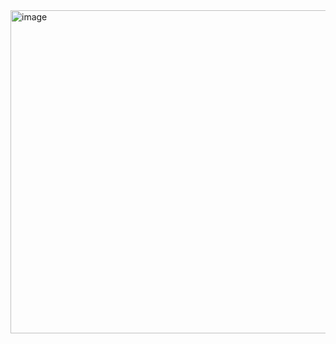 <img width="968" height="517" alt="image" src="https://github.com/user-attachments/assets/144e481a-9b8c-4109-952f-948f78a1add2" />

